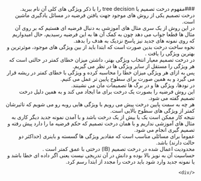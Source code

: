 <div dir="rtl">
###مفهوم درخت تصمیم یا tree decision را با ذکر ویژگی های کلی آن نام ببرید.
درخت تصمیم یکی از روش های موجود جهت یافتن فرضیه در مسائل یادگیری ماشین است.
	</br>
در این روش از یک سری مثال های آموزشی به دنبال فرضیه ای هستیم که بر روی آن مثال ها قطعا جواب می دهد چون به کمک آن ها به این فرضیه رسیدیم، حال امیدواریم که روی نمونه های جدید نیز پاسخ نزدیک به هدف را بدهد.
</br>
نحوه ساخت درخت بدین صورت است که ابتدا باید از بین ویژگی های موجود، موثرترین و بهترین ویژگی را یافت .
<br>
در درخت تصمیم معیار انتخاب ویژگی بهتر، داشتن میزان خطای کمتر در حالتی است که هر ویژگی را مستقل از سایر ویژگی ها در نظر می گیریم.
</br>
پس به ازای هر ویژگی میزان خطا را محاسبه کرده و ویژگی با خطای کمتر در ریشه قرار می گیرد و به همین صورت برای سطوح پایین تر عمل می کنیم.
</br>
 در نودها، ویژگی ها و در برگ ها تصمیمات مان می نشینند.
 </br>
این روش فرضیه را بصورت یک درخت برای ما ایجاد می کند و به همین دلیل درخت تصمیم گفته می شود.
</br>
هر چه به سمت پایین درخت پیش می رویم با ویژگی هایی روبه رو می شویم که تاثیرشان کمتر از ویژگی های سطوح بالایی است.
</br>
نتیجه کار ممکن است یک یا بیش از یک درخت باشد و با آمدن نمونه جدید دیگر کاری به مثال های آموزشی نداریم و با همان درخت تصمیم که حکم فرضیه ما را دارد پیش رفته و تصمیم گیری انجام می شود.</br>
عموما برای مسائلی مناسب است که مقادیر ویژگی ها گسسته و باینری (حداکثر دو حالت دارند) باشد.</br>
محدودیت اعمال شده در درخت تصمیم (IB) درختی با عمق کمتر است .</br>
حساسیت آن به نویز بالا بوده و دانش در آن تدریجی نیست یعنی اگر داده ای خطا باشد و یا نمونه جدید وارد شود باید درخت را مجدد از ابتدا رسم کرد.</br>

	</div>
